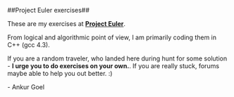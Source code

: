 ##Project Euler exercises##

These are my exercises at [**Project Euler**](http://projecteuler.net).

From logical and algorithmic point of view, I am primarily coding them in C++ (gcc 4.3). 

If you are a random traveler, who landed here during hunt for some solution - **I urge you to do exercises on your own.**. If you are really stuck, forums maybe able to help you out better. :)


\- Ankur Goel
